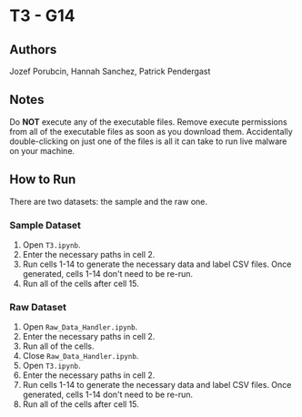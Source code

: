 # T3 - G14

## Authors
Jozef Porubcin, Hannah Sanchez, Patrick Pendergast

## Notes
Do **NOT** execute any of the executable files. Remove execute permissions from all of the executable files as soon as you download them. Accidentally double-clicking on just one of the files is all it can take to run live malware on your machine.

## How to Run
There are two datasets: the sample and the raw one.

### Sample Dataset
1. Open `T3.ipynb`.
1. Enter the necessary paths in cell 2.
1. Run cells 1-14 to generate the necessary data and label CSV files. Once generated, cells 1-14 don't need to be re-run.
1. Run all of the cells after cell 15.

### Raw Dataset
1. Open `Raw_Data_Handler.ipynb`.
1. Enter the necessary paths in cell 2.
1. Run all of the cells.
1. Close `Raw_Data_Handler.ipynb`.
1. Open `T3.ipynb`.
1. Enter the necessary paths in cell 2.
1. Run cells 1-14 to generate the necessary data and label CSV files. Once generated, cells 1-14 don't need to be re-run.
1. Run all of the cells after cell 15.